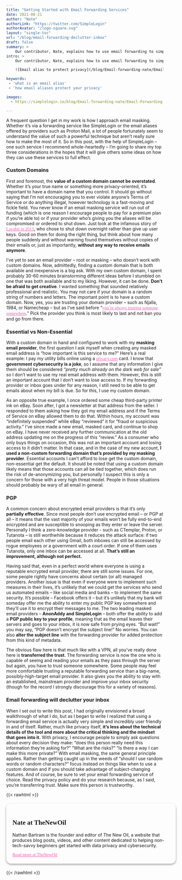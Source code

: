 ```yaml
---
title: "Getting Started with Email Forwarding Services"
date: 2021-08-21
author: "Nate"
authorLink: "https://twitter.com/SimpleLogin"
authorAvatar: "/logo-square.svg"
layout: "single-toc"
url: "/blog/email-forwarding-declutter-inbox"
draft: false
summary: >
    Our contributor, Nate, explains how to use email forwarding to simplify your digital life and why masking your address can protect you from threats online.
intro: >
    Our contributor, Nate, explains how to use email forwarding to simplify your digital life and why masking your address can protect you from threats online.

    ![Email alias to protect privacy](/blog/Email-forwarding-nate/Email-Forwarding.png)

keywords:  
 - 'what is an email alias'
 - 'how email aliases protect your privacy'

images:
  - https://simplelogin.io/blog/Email-forwarding-nate/Email-Forwarding.png

---
```


A frequent question I get in my work is how I approach email masking. Whether it’s via a forwarding service like SimpleLogin or the email aliases offered by providers such as Proton Mail, a lot of people fortunately seem to understand the value of such a powerful technique but aren’t really sure how to make the most of it. So in this post, with the help of SimpleLogin – one such service I recommend whole-heartedly – I’m going to share my top three considerations in the hopes that it will give others some ideas on how they can use these services to full effect.

### Custom Domains

First and foremost, the **value of a custom domain cannot be overstated**. Whether it’s your true name or something more privacy-oriented, it’s important to have a domain name that you control. It should go without saying that I’m not encouraging you to ever violate anyone’s Terms of Service or do anything illegal, however technology is a fast-moving and fickle field. You never know if an email masking service will run out of funding (which is one reason I encourage people to pay for a premium plan if you’re able to) or if your provider who’s giving you the aliases will be compromised or ordered to shut down. Just look at the infamous story of [Lavabit in 2013](https://en.wikipedia.org/wiki/Lavabit#Suspension_and_gag_order), who chose to shut down overnight rather than give up user keys. Good on them for doing the right thing, but think about how many people suddenly and without warning found themselves without copies of their emails or, just as importantly, **without any way to receive emails anymore**.

I’ve yet to see an email provider – root or masking – who doesn’t work with custom domains. Now, admittedly, finding a custom domain that is both available and inexpensive is a big ask. With my own custom domain, I spent probably 30-60 minutes brainstorming different ideas before I stumbled on one that was both available and to my liking. However, it can be done. **Don’t be afraid to get creative**. I wanted something that sounded relatively professional and realistic. You may not care if your domain is a random string of numbers and letters. The important point is to have a custom domain. Now, yes, you are trusting your domain provider – such as Njalla, 1984, or Namecheap – but as I’ve said before “[you’re always trusting someone somewhere](https://blog.thenewoil.xyz/the-question-of-trust).” Pick the provider you think is most likely to last and not ban you and go from there.

### Essential vs Non-Essential

With a custom domain in hand and configured to work with my **masking email provider**, the first question I ask myself when creating any masked email address is “how important is this service to me?” Here’s a real example: I pay my utility bills online using a [privacy.com](https://privacy.com) card. I know that **government cybersecurity is a joke**, so I assume that any information I give them should be considered *“pretty much already on the dark web for sale”* so I don’t want to use my real email address with them. However, this is still an important account that I don’t want to lose access to. If my forwarding provider or inbox goes under for any reason, I still need to be able to get emails about when my bill is due. So for this, I use my custom domain.

As an opposite true example, I once ordered some cheap third-party printer ink on eBay. Soon after, I got a newsletter at that address from the seller. I responded to them asking how they got my email address and if the Terms of Service on eBay allowed them to do that. Within hours, my account was “indefinitely suspended” while eBay “reviewed” it for “fraud or suspicious activity.” I’ve since made a new email, masked card, and continue to shop on eBay. I have never received any further communication at the old address updating me on the progress of this “review.” As a consumer who only buys things on occasion, this was not an important account and losing access to it didn’t matter. In that case, and in the case of my new account, **I used a non-custom forwarding domain that’s provided by my masking provider**. Essential accounts I can’t afford to lose get the custom domain, non-essential get the default. It should be noted that using a custom domain likely means that those accounts can all be tied together, which does run the risk of de-anonymizing you, but personally I suspect this is only a concern for those with a very high threat model. People in those situations should probably be wary of all email in general.

### PGP

A common concern about encrypted email providers is that it’s only **partially effective**. Since most people don’t use encrypted email – or PGP at all – it means that the vast majority of your emails won’t be fully end-to-end encrypted and are susceptible to snooping as they enter or leave the server. Personally I think a zero-knowledge provider - such as CTemplar, Proton, or Tutanota – is still worthwhile because it reduces the attack surface: if two people email each other using Gmail, both inboxes can still be accessed by rogue employees or a government with a court order. If one of them uses Tutanota, only one inbox can be accessed at all. **That’s still an improvement, although not perfect.**

Having said that, even in a perfect world where everyone is using a reputable encrypted email provider, there are still some issues. For one, some people rightly have concerns about certain (or all) managed providers. Another issue is that even if everyone were to implement such measures in their lives, it’s unlikely that we could get the services who send us automated emails – like social media and banks – to implement the same security. It’s possible – Facebook offers it – but it’s unlikely that my bank will someday offer me the ability to enter my public PGP key somewhere and they’ll use it to encrypt their messages to me. The two leading masked email providers – **AnonAddy and SimpleLogin** – both offer the ability to add a **PGP public key to your profile**, meaning that as the email leaves their servers and goes to your inbox, it is now safe from prying eyes. “But wait!” you may say, “PGP doesn’t encrypt the subject line!” No worries. You can also **alter the subject line** with the forwarding provider for added protection from this kind of metadata.

The obvious flaw here is that much like with a VPN, all you’ve really done here is **transferred the trust**. The forwarding service is now the one who is capable of seeing and reading your emails as they pass through the server but again, you have to trust someone somewhere. Some people may feel more comfortable trusting a reputable forwarding service than a big-name, possibly-high-target email provider. It also gives you the ability to stay with an established, mainstream provider and improve your inbox security (though for the record I strongly discourage this for a variety of reasons).

### Email forwarding will declutter your inbox

When I set out to write this post, I had originally envisioned a broad walkthrough of what I do, but as I began to write I realized that using a forwarding email service is actually very simple and incredibly user friendly in and of itself. Rather, much like privacy itself, **it’s less about the technical details of the tool and more about the critical thinking and the mindset that goes into it.** With privacy, I encourage people to simply ask questions about every decision they make: “does this person really need this information they’re asking for?” “What are the risks?” “Is there a way I can make this more private?” With email masking, the same general principle applies. Rather than getting caught up in the weeds of “should I use random words or random characters?” focus instead on things like when to use a custom domain and if you should take advantage of subject-changing features. And of course, be sure to vet your email forwarding service of choice. Read the privacy policy and do your research because, as I said, you’re transferring trust. Make sure this person is trustworthy.

{{< rawhtml >}}
<style>
h2 {font-family: "Poppins", sans serif;}
p {font-family: "Poppins" font-size: 16px;}
.main {width:100%;
box-shadow: 0 3px 6px rgba(0,0,0,0.16), 0 3px 6px rgba(0,0,0,0.23);
  padding:20px;
  border-radius: 16px;
  margin-top:20px;
  margin-bottom:20px;
}
a {color: #ED5AB1; font-family: "Poppins", sans serif}


 </style>
<div id="container" class="main">
  <div id="titledesc" class="secondary">
    <h2> Nate at TheNewOil </h2>
    <p> Nathan Bartram is the founder
and editor of The New Oil, a website that produces blog posts, videos,
and other content dedicated to helping non-tech-savvy beginners get
started with data privacy and cybersecurity. </p>
  </div>
  <div id="socials">
    <a href="https://thenewoil.xyz" target="blank"> Read more at TheNewOil </a>
  </div>
</div>

{{< /rawhtml >}}
